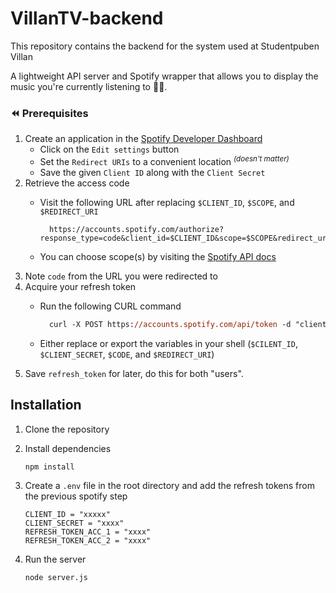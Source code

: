 # VillanTV-backend
This repository contains the backend for the system used at Studentpuben Villan

A lightweight API server and Spotify wrapper that allows you to display the music you're currently listening to 🎸🎺.

### ⏪ Prerequisites
1. Create an application in the [Spotify Developer Dashboard](https://developer.spotify.com/dashboard/)
    - Click on the `Edit settings` button
    - Set the `Redirect URIs` to a convenient location <sup>_(doesn't matter)_</sup>
    - Save the given `Client ID` along with the `Client Secret`
2. Retrieve the access code
    - Visit the following URL after replacing `$CLIENT_ID`, `$SCOPE`, and `$REDIRECT_URI` 
    
        ```url
          https://accounts.spotify.com/authorize?response_type=code&client_id=$CLIENT_ID&scope=$SCOPE&redirect_uri=$REDIRECT_URI 
        ```
    - You can choose scope(s) by visiting the [Spotify API docs](https://developer.spotify.com/documentation/general/guides/authorization/scopes/)
3. Note `code` from the URL you were redirected to
4. Acquire your refresh token
    - Run the following CURL command
    
      ```ps
        curl -X POST https://accounts.spotify.com/api/token -d "client_id=$CLIENT_ID&client_secret=$CLIENT_SECRET&grant_type=authorization_code&code=$CODE&redirect_uri=$REDIRECT_URI"
      ```
    - Either replace or export the variables in your shell (`$CILENT_ID`, `$CLIENT_SECRET`, `$CODE`, and `$REDIRECT_URI`)
5. Save `refresh_token` for later, do this for both "users". 

## Installation

1. Clone the repository

2. Install dependencies

    ```ps
    npm install
    ```

3. Create a `.env` file in the root directory and add the refresh tokens from the previous spotify step

    ```env
    CLIENT_ID = "xxxxx"
    CLIENT_SECRET = "xxxx"
    REFRESH_TOKEN_ACC_1 = "xxxx"
    REFRESH_TOKEN_ACC_2 = "xxxx"
    ```

4. Run the server

    ```ps
    node server.js
    ``` 
